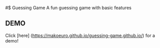#$ Guessing Game
A fun guessing game with basic features

## DEMO

Click [here] (https://makoeuro.github.io/guessing-game.github.io/) for a demo!
